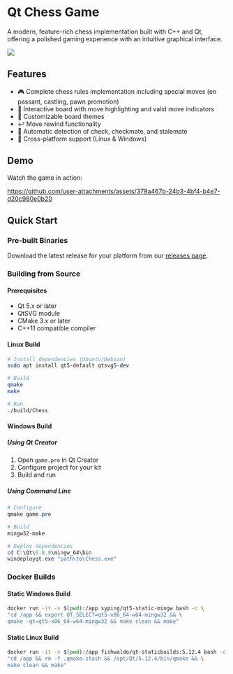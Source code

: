 # Qt Chess Game

A modern, feature-rich chess implementation built with C++ and Qt, offering a polished gaming experience with an intuitive graphical interface.


![](https://github.com/user-attachments/assets/455cc454-1362-41fe-b8c2-a4ae525e00be)

## Features

- 🎮 Complete chess rules implementation including special moves (en passant, castling, pawn promotion)
- 🎯 Interactive board with move highlighting and valid move indicators
- 🎨 Customizable board themes
- ↩️ Move rewind functionality
- 🏁 Automatic detection of check, checkmate, and stalemate
- 💾 Cross-platform support (Linux & Windows)

## Demo

Watch the game in action:

https://github.com/user-attachments/assets/379a467b-24b3-4bf4-b4e7-d20c980e0b20

## Quick Start

### Pre-built Binaries

Download the latest release for your platform from our [releases page](https://github.com/sarperavci/chess/releases).

### Building from Source

#### Prerequisites

- Qt 5.x or later
- QtSVG module
- CMake 3.x or later
- C++11 compatible compiler

#### Linux Build

```bash
# Install dependencies (Ubuntu/Debian)
sudo apt install qt5-default qtsvg5-dev

# Build
qmake
make

# Run
./build/Chess
```

#### Windows Build

##### Using Qt Creator
1. Open `game.pro` in Qt Creator
2. Configure project for your kit
3. Build and run

##### Using Command Line
```powershell
# Configure
qmake game.pro

# Build
mingw32-make

# Deploy dependencies
cd C:\Qt\6.8.0\mingw_64\bin
windeployqt.exe "path\to\Chess.exe"
```

### Docker Builds

#### Static Windows Build
```bash
docker run -it -v $(pwd):/app syping/qt5-static-mingw bash -c \
"cd /app && export QT_SELECT=qt5-x86_64-w64-mingw32 && \
qmake -qt=qt5-x86_64-w64-mingw32 && make clean && make"
```

#### Static Linux Build
```bash
docker run -it -v $(pwd):/app fishwaldo/qt-staticbuilds:5.12.4 bash -c \
"cd /app && rm -f .qmake.stash && /opt/Qt/5.12.4/bin/qmake && \
make clean && make"
```
